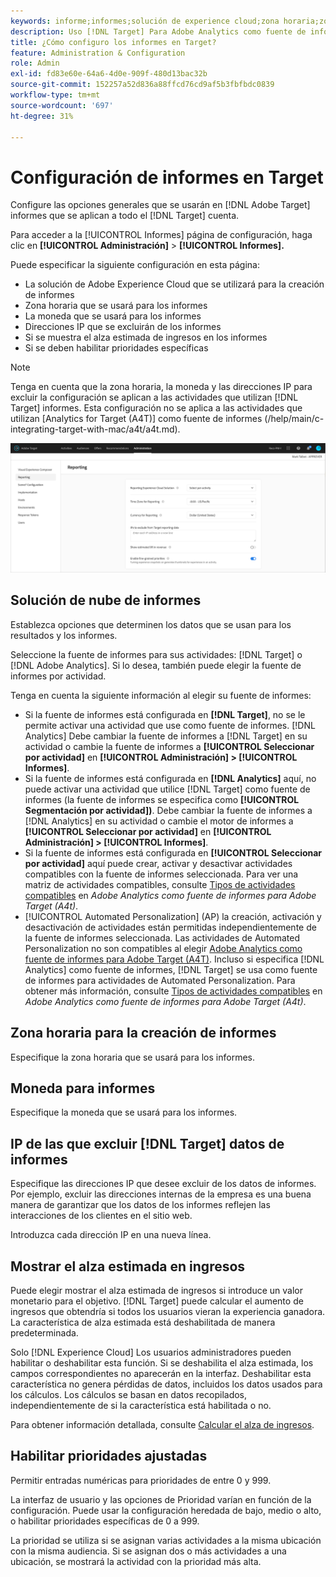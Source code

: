 ```yaml
---
keywords: informe;informes;solución de experience cloud;zona horaria;zona horaria;moneda;excluir direcciones IP;alza estimada de ingresos;ingresos;alza de ingresos;prioridades específicas;específicas
description: Uso [!DNL Target] Para Adobe Analytics como fuente de informes, especifique la zona horaria y el formato de moneda predeterminados, agregue direcciones IP para excluir de los informes, etc.
title: ¿Cómo configuro los informes en Target?
feature: Administration & Configuration
role: Admin
exl-id: fd83e60e-64a6-4d0e-909f-480d13bac32b
source-git-commit: 152257a52d836a88ffcd76cd9af5b3fbfbdc0839
workflow-type: tm+mt
source-wordcount: '697'
ht-degree: 31%

---
```


# Configuración de informes en Target

Configure las opciones generales que se usarán en [!DNL Adobe Target] informes que se aplican a todo el [!DNL Target] cuenta.

Para acceder a la [!UICONTROL Informes] página de configuración, haga clic en **[!UICONTROL Administración]** > **[!UICONTROL Informes].**

Puede especificar la siguiente configuración en esta página:

* La solución de Adobe Experience Cloud que se utilizará para la creación de informes
* Zona horaria que se usará para los informes
* La moneda que se usará para los informes
* Direcciones IP que se excluirán de los informes
* Si se muestra el alza estimada de ingresos en los informes
* Si se deben habilitar prioridades específicas

>[!NOTE]
>
>Tenga en cuenta que la zona horaria, la moneda y las direcciones IP para excluir la configuración se aplican a las actividades que utilizan [!DNL Target] informes. Esta configuración no se aplica a las actividades que utilizan [Analytics for Target (A4T)] como fuente de informes (/help/main/c-integrating-target-with-mac/a4t/a4t.md).

![Página Informes](/help/main/administrating-target/assets/reporting.png)

## Solución de nube de informes

Establezca opciones que determinen los datos que se usan para los resultados y los informes.

Seleccione la fuente de informes para sus actividades: [!DNL Target] o [!DNL Adobe Analytics]. Si lo desea, también puede elegir la fuente de informes por actividad.

Tenga en cuenta la siguiente información al elegir su fuente de informes:

* Si la fuente de informes está configurada en **[!DNL Target]**, no se le permite activar una actividad que use como fuente de informes. [!DNL Analytics] Debe cambiar la fuente de informes a [!DNL Target] en su actividad o cambie la fuente de informes a **[!UICONTROL Seleccionar por actividad]** en **[!UICONTROL Administración] > [!UICONTROL Informes]**.
* Si la fuente de informes está configurada en **[!DNL Analytics]** aquí, no puede activar una actividad que utilice [!DNL Target] como fuente de informes (la fuente de informes se especifica como **[!UICONTROL Segmentación por actividad])**. Debe cambiar la fuente de informes a [!DNL Analytics] en su actividad o cambie el motor de informes a **[!UICONTROL Seleccionar por actividad]** en **[!UICONTROL Administración] > [!UICONTROL Informes]**.
* Si la fuente de informes está configurada en **[!UICONTROL Seleccionar por actividad]** aquí puede crear, activar y desactivar actividades compatibles con la fuente de informes seleccionada. Para ver una matriz de actividades compatibles, consulte [Tipos de actividades compatibles](/help/main/c-integrating-target-with-mac/a4t/a4t.md#section_F487896214BF4803AF78C552EF1669AA) en *Adobe Analytics como fuente de informes para Adobe Target (A4t)*.
* [!UICONTROL Automated Personalization] (AP) la creación, activación y desactivación de actividades están permitidas independientemente de la fuente de informes seleccionada. Las actividades de Automated Personalization no son compatibles al elegir [Adobe Analytics como fuente de informes para Adobe Target (A4T)](/help/main/c-integrating-target-with-mac/a4t/a4t.md). Incluso si especifica [!DNL Analytics] como fuente de informes, [!DNL Target] se usa como fuente de informes para actividades de Automated Personalization. Para obtener más información, consulte [Tipos de actividades compatibles](/help/main/c-integrating-target-with-mac/a4t/a4t.md#section_F487896214BF4803AF78C552EF1669AA) en *Adobe Analytics como fuente de informes para Adobe Target (A4t)*.

## Zona horaria para la creación de informes

Especifique la zona horaria que se usará para los informes.

## Moneda para informes

Especifique la moneda que se usará para los informes.

## IP de las que excluir [!DNL Target] datos de informes

Especifique las direcciones IP que desee excluir de los datos de informes. Por ejemplo, excluir las direcciones internas de la empresa es una buena manera de garantizar que los datos de los informes reflejen las interacciones de los clientes en el sitio web.

Introduzca cada dirección IP en una nueva línea.

## Mostrar el alza estimada en ingresos

Puede elegir mostrar el alza estimada de ingresos si introduce un valor monetario para el objetivo. [!DNL Target] puede calcular el aumento de ingresos que obtendría si todos los usuarios vieran la experiencia ganadora. La característica de alza estimada está deshabilitada de manera predeterminada.

Solo [!DNL Experience Cloud] Los usuarios administradores pueden habilitar o deshabilitar esta función. Si se deshabilita el alza estimada, los campos correspondientes no aparecerán en la interfaz. Deshabilitar esta característica no genera pérdidas de datos, incluidos los datos usados para los cálculos. Los cálculos se basan en datos recopilados, independientemente de si la característica está habilitada o no.

Para obtener información detallada, consulte [Calcular el alza de ingresos](/help/main/administrating-target/r-target-account-preferences/estimating-lift-in-revenue.md).

## Habilitar prioridades ajustadas

Permitir entradas numéricas para prioridades de entre 0 y 999.

La interfaz de usuario y las opciones de Prioridad varían en función de la configuración. Puede usar la configuración heredada de bajo, medio o alto, o habilitar prioridades específicas de 0 a 999.

La prioridad se utiliza si se asignan varias actividades a la misma ubicación con la misma audiencia. Si se asignan dos o más actividades a una ubicación, se mostrará la actividad con la prioridad más alta.
